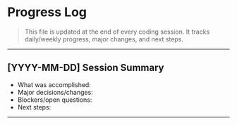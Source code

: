 # Progress Log

> This file is updated at the end of every coding session. It tracks daily/weekly progress, major changes, and next steps.

---

## [YYYY-MM-DD] Session Summary
- What was accomplished:
- Major decisions/changes:
- Blockers/open questions:
- Next steps:

--- 